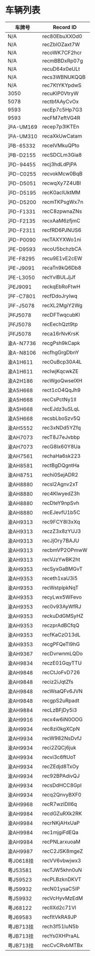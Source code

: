 # 车辆列表

| 车牌号 | Record ID |
|--------|------------|
| N/A | rec80EbuXXOd0 |
| N/A | recZbIOZaxt7W |
| N/A | recoWK7CF2hcr |
| N/A | recmBBDxRp07g |
| N/A | recuD64x0eULt |
| N/A | recs3WBNUKQQB |
| N/A | rec7KtYKYpdwS |
| 3050 | recuKlP0VtryW |
| 5078 | rectbfAAyCvOx |
| 9593 | recEp7c5Hp7G3 |
| 9593 | recFM7eftVG4R |
| 沪A-UM169 | recep7p3lKTEn |
| 沪A-UM310 | recaXkUwCatam |
| 沪B-65332 | receIVMkuQPto |
| 沪B-D2155 | recSDCLm3Gia8 |
| 沪D-94455 | recj3hdLdPjPA |
| 沪D-C0255 | recvokMcw0BqB |
| 沪D-D5051 | recwqXy7Z4UBl |
| 沪D-D5195 | recK0aclUktMM |
| 沪D-D5200 | recmTKPsgWx7n |
| 沪D-F1331 | recC8zpwnaZNs |
| 沪D-F2135 | recxAaM6zfjmC |
| 沪D-F2311 | recfRD6PJNUS6 |
| 沪D-P0090 | recTAXYXWo1ni |
| 沪E-D9593 | recoU5bchzbCA |
| 沪E-F8295 | recu9E1vE2cEW |
| 沪E-J9091 | recaTn9kQ6Db8 |
| 沪E-L3050 | recYvlBULJjJf |
| 沪EJ9091 | reckqEbRoFtwH |
| 沪F-C7801 | recfDdoJrylwq |
| 沪F-J5078 | recXL2MgiY2Wg |
| 沪FJ5078 | recDFTwqcubKI |
| 沪FJ5078 | recEechQzt9tp |
| 沪FJ5078 | reca16rNvKrsK |
| 渝A-N7736 | recgPsh9kCapk |
| 渝A-N8106 | recfhgGrgDbnY |
| 渝A1H611 | recOuBcp30A4L |
| 渝A1H611 | recIwjKqcwkZE |
| 渝A2H186 | recWgoQwselXH |
| 渝A5H668 | rect1cO4QqJh9 |
| 渝A5H668 | recCsPctNy1II |
| 渝A5H668 | recEJdz3uSLqL |
| 渝A5H668 | recsbLboSzv5Q |
| 渝AH5552 | rec3xNDd5YZfq |
| 渝AH7073 | recT8J7eJvbbp |
| 渝AH7073 | recG8lx60Y8Ua |
| 渝AH7561 | rechaHa6sk223 |
| 渝AH8581 | rectBgDQgntHa |
| 渝AH8751 | rechi0SejADR2 |
| 渝AH8880 | recsI2Agnv2xT |
| 渝AH8880 | rec4KlwyedZ3h |
| 渝AH8880 | recDteY9npSvh |
| 渝AH8880 | recEJevfU1b5C |
| 渝AH9313 | rec9FCY8I3xXq |
| 渝AH9313 | reczZ3x8zYUJ3 |
| 渝AH9313 | recJjOry7BAJU |
| 渝AH9313 | recbmVP2OPmwW |
| 渝AH9313 | recVJzYwBK2ht |
| 渝AH9353 | recSyxGaBMGvT |
| 渝AH9353 | receth1xaU3i5 |
| 渝AH9353 | recWstplpkNqT |
| 渝AH9353 | recyLwx5WFevo |
| 渝AH9353 | rec0v93AyWfRJ |
| 渝AH9353 | reckuDdGMSyHZ |
| 渝AH9353 | reczprAdBCfqQ |
| 渝AH9353 | recfKaCzO13dL |
| 渝AH9353 | recgPFQeTl9hG |
| 渝AH9367 | recDvrwnmLQDo |
| 渝AH9834 | reczE01GqyTTU |
| 渝AH9848 | recCtJoFvD726 |
| 渝AH9848 | reciz2iJqtZfs |
| 渝AH9848 | recWsaQFv6JVN |
| 渝AH9848 | recgpS2uRpadt |
| 渝AH9884 | recLzBFjDy5i3 |
| 渝AH9916 | recx4w6iN0OOG |
| 渝AH9934 | rec8zi0kgXCpN |
| 渝AH9934 | recW982NsDvfJ |
| 渝AH9934 | reci2ZQCj6juk |
| 渝AH9934 | recvi3c6ftUoT |
| 渝AH9934 | recZEdjd8TxOy |
| 渝AH9934 | rec92BPAdivQJ |
| 渝AH9934 | recsDdHCC8GpI |
| 渝AH9934 | recq2QnvyBXF0 |
| 渝AH9968 | recR7wzIDIl6q |
| 渝AH9984 | recdGZuRXk2RK |
| 渝AH9984 | recrNKjAHxUaP |
| 渝AH9984 | rec1mjgiFdEQa |
| 渝AH9984 | recPNLarxuoaM |
| 渝AH9987 | recC2JSK8mgeZ |
| 粤J0618挂 | recVV6vbwjwx3 |
| 粤J53581 | recTJW5khn0uN |
| 粤J59523 | recPLBzknDKVT |
| 粤J59932 | recN01ysaC5IP |
| 粤J59932 | recVcHyvMzEdM |
| 粤J68122 | recIIXd2c71Vl |
| 粤J69583 | recfItVkRA9JP |
| 粤JB713挂 | rech3f51luN5b |
| 粤JB713挂 | recYs0XHPraAL |
| 粤JB713挂 | recCvCRvbMTBx |
